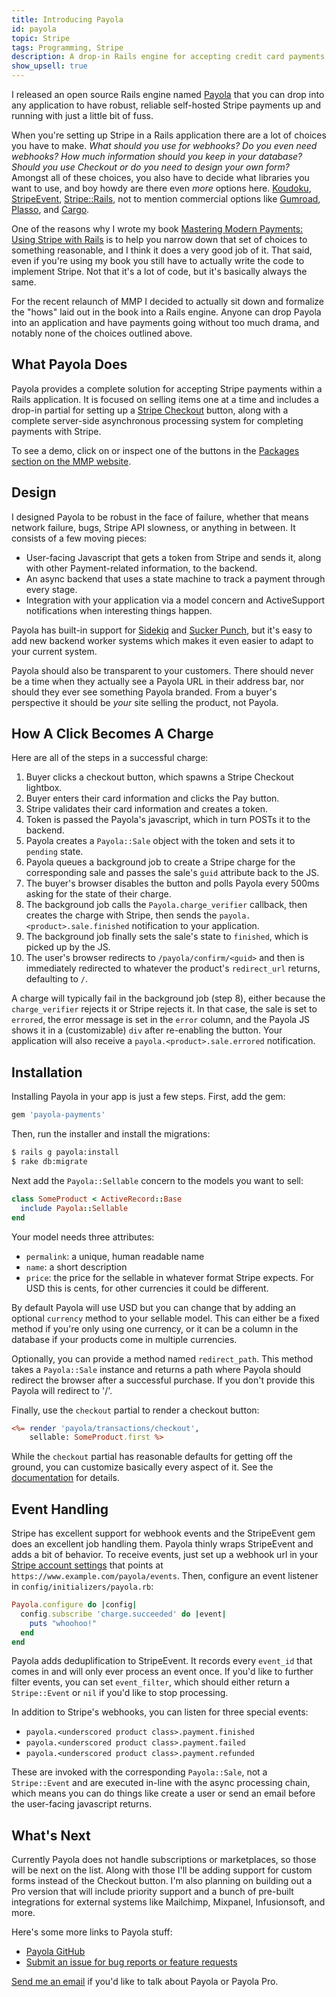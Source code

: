 ```yaml
---
title: Introducing Payola
id: payola
topic: Stripe
tags: Programming, Stripe
description: A drop-in Rails engine for accepting credit card payments with Stripe
show_upsell: true
---
```


I released an open source Rails engine named [Payola](http://www.payola.io) that you can drop into any application to have robust, reliable self-hosted Stripe payments up and running with just a little bit of fuss.

When you're setting up Stripe in a Rails application there are a lot of choices you have to make. *What should you use for webhooks? Do you even need webhooks? How much information should you keep in your database? Should you use Checkout or do you need to design your own form?* Amongst all of these choices, you also have to decide what libraries you want to use, and boy howdy are there even *more* options here. [Koudoku](http://koudoku.org), [StripeEvent](https://github.com/integrallis/stripe_event), [Stripe::Rails](https://github.com/thefrontside/stripe-rails), not to mention commercial options like [Gumroad](https://gumroad.com), [Plasso](https://plasso.co), and [Cargo](http://cargocollective.com).

One of the reasons why I wrote my book [Mastering Modern Payments: Using Stripe with Rails](https://www.masteringmodernpayments.com) is to help you narrow down that set of choices to something reasonable, and I think it does a very good job of it. That said, even if you're using my book you still have to actually write the code to implement Stripe. Not that it's a lot of code, but it's basically always the same.

For the recent relaunch of MMP I decided to actually sit down and formalize the "hows" laid out in the book into a Rails engine. Anyone can drop Payola into an application and have payments going without too much drama, and notably none of the choices outlined above.

## What Payola Does

Payola provides a complete solution for accepting Stripe payments within a Rails application. It is focused on selling items one at a time and includes a drop-in partial for setting up a [Stripe Checkout](https://stripe.com/checkout) button, along with a complete server-side asynchronous processing system for completing payments with Stripe.

To see a demo, click on or inspect one of the buttons in the [Packages section on the MMP website](https://www.masteringmodernpayments.com).

## Design

I designed Payola to be robust in the face of failure, whether that means network failure, bugs, Stripe API slowness, or anything in between. It consists of a few moving pieces:

* User-facing Javascript that gets a token from Stripe and sends it, along with other Payment-related information, to the backend.
* An async backend that uses a state machine to track a payment through every stage.
* Integration with your application via a model concern and ActiveSupport notifications when interesting things happen.

Payola has built-in support for [Sidekiq](https://sidekiq.org) and [Sucker Punch](https://github.com/brandonhilkert/sucker_punch), but it's easy to add new backend worker systems which makes it even easier to adapt to your current system.

Payola should also be transparent to your customers. There should never be a time when they actually see a Payola URL in their address bar, nor should they ever see something Payola branded. From a buyer's perspective it should be *your* site selling the product, not Payola.

## How A Click Becomes A Charge

Here are all of the steps in a successful charge:

1. Buyer clicks a checkout button, which spawns a Stripe Checkout lightbox.
2. Buyer enters their card information and clicks the Pay button.
3. Stripe validates their card information and creates a token.
4. Token is passed the Payola's javascript, which in turn POSTs it to the backend.
5. Payola creates a `Payola::Sale` object with the token and sets it to `pending` state.
6. Payola queues a background job to create a Stripe charge for the corresponding sale and passes the sale's `guid` attribute back to the JS.
7. The buyer's browser disables the button and polls Payola every 500ms asking for the state of their charge.
8. The background job calls the `Payola.charge_verifier` callback, then creates the charge with Stripe, then sends the `payola.<product>.sale.finished` notification to your application.
9. The background job finally sets the sale's state to `finished`, which is picked up by the JS.
10. The user's browser redirects to `/payola/confirm/<guid>` and then is immediately redirected to whatever the product's `redirect_url` returns, defaulting to `/`.

A charge will typically fail in the background job (step 8), either because the `charge_verifier` rejects it or Stripe rejects it. In that case, the sale is set to `errored`, the error message is set in the `error` column, and the Payola JS shows it in a (customizable) `div` after re-enabling the button. Your application will also receive a `payola.<product>.sale.errored` notification.

## Installation

Installing Payola in your app is just a few steps. First, add the gem:

```ruby
gem 'payola-payments'
```

Then, run the installer and install the migrations:

```bash
$ rails g payola:install
$ rake db:migrate
```

Next add the `Payola::Sellable` concern to the models you want to sell:

```ruby
class SomeProduct < ActiveRecord::Base
  include Payola::Sellable
end
```

Your model needs three attributes:

* `permalink`: a unique, human readable name
* `name`: a short description
* `price`: the price for the sellable in whatever format Stripe expects. For USD this is cents, for other currencies it could be different.

By default Payola will use USD but you can change that by adding an optional `currency` method to your sellable model. This can either be a fixed method if you're only using one currency, or it can be a column in the database if your products come in multiple currencies.

Optionally, you can provide a method named `redirect_path`. This method takes a `Payola::Sale` instance and returns a path where Payola should redirect the browser after a successful purchase. If you don't provide this Payola will redirect to '/'.

Finally, use the `checkout` partial to render a checkout button:

```rhtml
<%= render 'payola/transactions/checkout',
    sellable: SomeProduct.first %>
```

While the `checkout` partial has reasonable defaults for getting off the ground, you can customize basically every aspect of it. See the [documentation](https://github.com/peterkeen/payola#checkout-button) for details.

## Event Handling

Stripe has excellent support for webhook events and the StripeEvent gem does an excellent job handling them. Payola thinly wraps StripeEvent and adds a bit of behavior. To receive events, just set up a webhook url in your [Stripe account settings](https://dashboard.stripe.com/account/webhooks) that points at `https://www.example.com/payola/events`. Then, configure an event listener in `config/initializers/payola.rb`:

```ruby
Payola.configure do |config|
  config.subscribe 'charge.succeeded' do |event|
    puts "whoohoo!"
  end
end
```

Payola adds deduplification to StripeEvent. It records every `event_id` that comes in and will only ever process an event once. If you'd like to further filter events, you can set `event_filter`, which should either return a `Stripe::Event` or `nil` if you'd like to stop processing.

In addition to Stripe's webhooks, you can listen for three special events:

* `payola.<underscored product class>.payment.finished`
* `payola.<underscored product class>.payment.failed`
* `payola.<underscored product class>.payment.refunded`

These are invoked with the corresponding `Payola::Sale`, not a `Stripe::Event` and are executed in-line with the async processing chain, which means you can do things like create a user or send an email before the user-facing javascript returns.

## What's Next

Currently Payola does not handle subscriptions or marketplaces, so those will be next on the list. Along with those I'll be adding support for custom forms instead of the Checkout button. I'm also planning on building out a Pro version that will include priority support and a bunch of pre-built integrations for external systems like Mailchimp, Mixpanel, Infusionsoft, and more.

Here's some more links to Payola stuff:

* [Payola GitHub](https://github.com/peterkeen/payola)
* [Submit an issue for bug reports or feature requests](https://github.com/peterkeen/payola/issues)

[Send me an email](mailto:hi@petekeen.net?subject=Payola) if you'd like to talk about Payola or Payola Pro.
